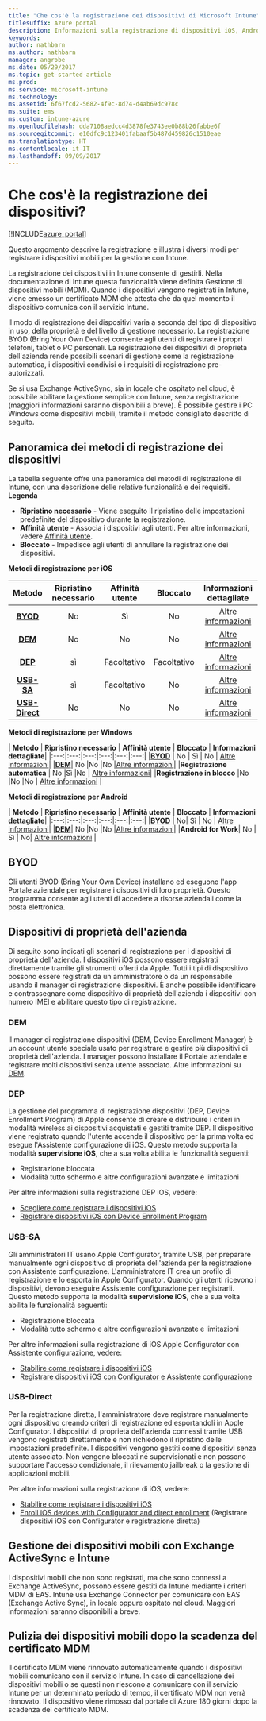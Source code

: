 ```yaml
---
title: "Che cos'è la registrazione dei dispositivi di Microsoft Intune"
titlesuffix: Azure portal
description: Informazioni sulla registrazione di dispositivi iOS, Android e Windows."
keywords: 
author: nathbarn
ms.author: nathbarn
manager: angrobe
ms.date: 05/29/2017
ms.topic: get-started-article
ms.prod: 
ms.service: microsoft-intune
ms.technology: 
ms.assetid: 6f67fcd2-5682-4f9c-8d74-d4ab69dc978c
ms.suite: ems
ms.custom: intune-azure
ms.openlocfilehash: dda7108aedcc4d3878fe3743ee0b88b26fabbe6f
ms.sourcegitcommit: e10dfc9c123401fabaaf5b487d459826c1510eae
ms.translationtype: HT
ms.contentlocale: it-IT
ms.lasthandoff: 09/09/2017
---
```

# <a name="what-is-device-enrollment"></a>Che cos'è la registrazione dei dispositivi?
[!INCLUDE[azure_portal](./includes/azure_portal.md)]

Questo argomento descrive la registrazione e illustra i diversi modi per registrare i dispositivi mobili per la gestione con Intune.

La registrazione dei dispositivi in Intune consente di gestirli. Nella documentazione di Intune questa funzionalità viene definita Gestione di dispositivi mobili (MDM). Quando i dispositivi vengono registrati in Intune, viene emesso un certificato MDM che attesta che da quel momento il dispositivo comunica con il servizio Intune.

Il modo di registrazione dei dispositivi varia a seconda del tipo di dispositivo in uso, della proprietà e del livello di gestione necessario. La registrazione BYOD (Bring Your Own Device) consente agli utenti di registrare i propri telefoni, tablet o PC personali. La registrazione dei dispositivi di proprietà dell'azienda rende possibili scenari di gestione come la registrazione automatica, i dispositivi condivisi o i requisiti di registrazione pre-autorizzati.

Se si usa Exchange ActiveSync, sia in locale che ospitato nel cloud, è possibile abilitare la gestione semplice con Intune, senza registrazione (maggiori informazioni saranno disponibili a breve). È possibile gestire i PC Windows come dispositivi mobili, tramite il metodo consigliato descritto di seguito.


## <a name="overview-of-device-enrollment-methods"></a>Panoramica dei metodi di registrazione dei dispositivi

La tabella seguente offre una panoramica dei metodi di registrazione di Intune, con una descrizione delle relative funzionalità e dei requisiti.
**Legenda**

- **Ripristino necessario** - Viene eseguito il ripristino delle impostazioni predefinite del dispositivo durante la registrazione.
- **Affinità utente** - Associa i dispositivi agli utenti. Per altre informazioni, vedere [Affinità utente](device-enrollment-program-enroll-ios.md).
- **Bloccato** - Impedisce agli utenti di annullare la registrazione dei dispositivi.

**Metodi di registrazione per iOS**

| **Metodo** |  **Ripristino necessario** |    **Affinità utente**   |   **Bloccato** | **Informazioni dettagliate** |
|:---:|:---:|:---:|:---:|:---:|
|**[BYOD](#byod)** | No|    Sì |   No | [Altre informazioni](./apple-mdm-push-certificate-get.md)|
|**[DEM](#dem)**|   No |No |No  | [Altre informazioni](./device-enrollment-program-enroll-ios.md)|
|**[DEP](#dep)**|   sì |   Facoltativo |  Facoltativo|[Altre informazioni](./device-enrollment-program-enroll-ios.md)|
|**[USB-SA](#usb-sa)**| sì |   Facoltativo |  No| [Altre informazioni](./apple-configurator-setup-assistant-enroll-ios.md)|
|**[USB-Direct](#usb-direct)**| No |    No  | No|[Altre informazioni](./apple-configurator-direct-enroll-ios.md)|

**Metodi di registrazione per Windows**

| **Metodo** |  **Ripristino necessario** |    **Affinità utente**   |   **Bloccato** | **Informazioni dettagliate**|
|:---:|:---:|:---:|:---:|:---:|:---:|
|**[BYOD](#byod)** | No |   Sì |   No | [Altre informazioni](windows-enroll.md)|
|**[DEM](#dem)**|   No |No |No  |[Altre informazioni](device-enrollment-manager-enroll.md)|
|**Registrazione automatica** | No |Sì |No | [Altre informazioni](./windows-enroll.md#enable-windows-10-automatic-enrollment)|
|**Registrazione in blocco** |No |No |No | [Altre informazioni](./windows-bulk-enroll.md) |

**Metodi di registrazione per Android**

| **Metodo** |  **Ripristino necessario** |    **Affinità utente**   |   **Bloccato** | **Informazioni dettagliate**|
|:---:|:---:|:---:|:---:|:---:|:---:|
|**[BYOD](#byod)** | No|    Sì |   No | [Altre informazioni](./android-enroll.md)|
|**[DEM](#dem)**|   No |No |No  |[Altre informazioni](./device-enrollment-program-enroll-ios.md)|
|**Android for Work**| No | Sì | No| [Altre informazioni](./android-enroll.md#enable-enrollment-of-android-for-work-devices) |


## <a name="byod"></a>BYOD
Gli utenti BYOD (Bring Your Own Device) installano ed eseguono l'app Portale aziendale per registrare i dispositivi di loro proprietà. Questo programma consente agli utenti di accedere a risorse aziendali come la posta elettronica.

## <a name="corporate-owned-devices"></a>Dispositivi di proprietà dell'azienda
Di seguito sono indicati gli scenari di registrazione per i dispositivi di proprietà dell'azienda. I dispositivi iOS possono essere registrati direttamente tramite gli strumenti offerti da Apple. Tutti i tipi di dispositivo possono essere registrati da un amministratore o da un responsabile usando il manager di registrazione dispositivi. È anche possibile identificare e contrassegnare come dispositivo di proprietà dell'azienda i dispositivi con numero IMEI e abilitare questo tipo di registrazione.

### <a name="dem"></a>DEM
Il manager di registrazione dispositivi (DEM, Device Enrollment Manager) è un account utente speciale usato per registrare e gestire più dispositivi di proprietà dell'azienda. I manager possono installare il Portale aziendale e registrare molti dispositivi senza utente associato. Altre informazioni su [DEM](./device-enrollment-manager-enroll.md).

### <a name="dep"></a>DEP
La gestione del programma di registrazione dispositivi (DEP, Device Enrollment Program) di Apple consente di creare e distribuire i criteri in modalità wireless ai dispositivi acquistati e gestiti tramite DEP. Il dispositivo viene registrato quando l'utente accende il dispositivo per la prima volta ed esegue l'Assistente configurazione di iOS. Questo metodo supporta la modalità **supervisione iOS**, che a sua volta abilita le funzionalità seguenti:

  - Registrazione bloccata
  - Modalità tutto schermo e altre configurazioni avanzate e limitazioni

Per altre informazioni sulla registrazione DEP iOS, vedere:

- [Scegliere come registrare i dispositivi iOS](enrollment-method-choose-ios.md)
- [Registrare dispositivi iOS con Device Enrollment Program](device-enrollment-program-enroll-ios.md)

### <a name="usb-sa"></a>USB-SA
Gli amministratori IT usano Apple Configurator, tramite USB, per preparare manualmente ogni dispositivo di proprietà dell'azienda per la registrazione con Assistente configurazione. L'amministratore IT crea un profilo di registrazione e lo esporta in Apple Configurator. Quando gli utenti ricevono i dispositivi, devono eseguire Assistente configurazione per registrarli. Questo metodo supporta la modalità **supervisione iOS**, che a sua volta abilita le funzionalità seguenti:
  - Registrazione bloccata
  - Modalità tutto schermo e altre configurazioni avanzate e limitazioni

Per altre informazioni sulla registrazione di iOS Apple Configurator con Assistente configurazione, vedere:

- [Stabilire come registrare i dispositivi iOS](enrollment-method-choose-ios.md)
- [Registrare dispositivi iOS con Configurator e Assistente configurazione](apple-configurator-setup-assistant-enroll-ios.md)

### <a name="usb-direct"></a>USB-Direct
Per la registrazione diretta, l'amministratore deve registrare manualmente ogni dispositivo creando criteri di registrazione ed esportandoli in Apple Configurator. I dispositivi di proprietà dell'azienda connessi tramite USB vengono registrati direttamente e non richiedono il ripristino delle impostazioni predefinite. I dispositivi vengono gestiti come dispositivi senza utente associato. Non vengono bloccati né supervisionati e non possono supportare l'accesso condizionale, il rilevamento jailbreak o la gestione di applicazioni mobili.

Per altre informazioni sulla registrazione di iOS, vedere:

- [Stabilire come registrare i dispositivi iOS](enrollment-method-choose-ios.md)
- [Enroll iOS devices with Configurator and direct enrollment](apple-configurator-direct-enroll-ios.md) (Registrare dispositivi iOS con Configurator e registrazione diretta)

## <a name="mobile-device-management-with-exchange-activesync-and-intune"></a>Gestione dei dispositivi mobili con Exchange ActiveSync e Intune
I dispositivi mobili che non sono registrati, ma che sono connessi a Exchange ActiveSync, possono essere gestiti da Intune mediante i criteri MDM di EAS. Intune usa Exchange Connector per comunicare con EAS (Exchange Active Sync), in locale oppure ospitato nel cloud. Maggiori informazioni saranno disponibili a breve.

## <a name="mobile-device-cleanup-after-mdm-certificate-expiration"></a>Pulizia dei dispositivi mobili dopo la scadenza del certificato MDM

Il certificato MDM viene rinnovato automaticamente quando i dispositivi mobili comunicano con il servizio Intune. In caso di cancellazione dei dispositivi mobili o se questi non riescono a comunicare con il servizio Intune per un determinato periodo di tempo, il certificato MDM non verrà rinnovato. Il dispositivo viene rimosso dal portale di Azure 180 giorni dopo la scadenza del certificato MDM.

